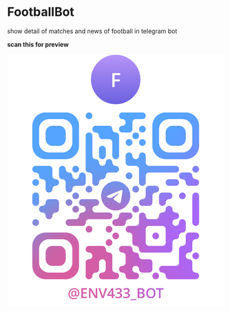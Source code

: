 # FootballBot

show detail of  matches and news of football in telegram bot 


**scan this for preview**

![alt text](image-1.png)
